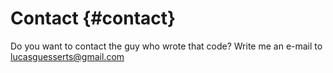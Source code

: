 # Contact {#contact}

Do you want to contact the guy who wrote that code?
Write me an e-mail to <lucasguesserts@gmail.com>
